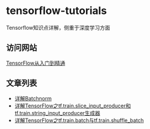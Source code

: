 # tensorflow-tutorials
Tensorflow知识点详解，侧重于深度学习方面

## 访问网站
[TensorFlow从入门到精通](http://tensorflow.aichenwei.com)

## 文章列表
- [详解Batchnorm](http://tensorflow.aichenwei.com/article/batch-norm.html)
- [详解TensorFlow之tf.train.slice_input_producer和tf.train.string_input_producer生成器](http://tensorflow.aichenwei.com/article/input-producer.html)
- [详解TensorFlow之tf.train.batch与tf.train.shuffle_batch](http://tensorflow.aichenwei.com/article/batch-and-shuffle-batch.html)

